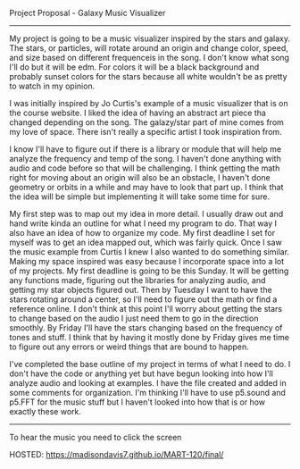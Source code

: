 
Project Proposal - Galaxy Music Visualizer 

---------------------------------------------------

My project is going to be a music visualizer inspired by the stars and galaxy. The stars, or particles, will rotate around an origin and change color, speed, and size based on different frequenceis in the song. I don't know what song I'll do but it will be edm. For colors it will be a black background and probably sunset colors for the stars because all white wouldn't be as pretty to watch in my opinion. 

I was initially inspired by Jo Curtis's example of a music visualizer that is on the course website. I liked the idea of having an abstract art piece tha changed depending on the song. The galazy/star part of mine comes from my love of space. There isn't really a specific artist I took inspiration from. 

I know I'll have to figure out if there is a library or module that will help me analyze the frequency and temp of the song. I haven't done anything with audio and code before so that will be challenging. I think getting the math right for moving about an origin will also be an obstacle, I haven't done geometry or orbits in a while and may have to look that part up. I think that the idea will be simple but implementing it will take some time for sure. 

My first step was to map out my idea in more detail. I usually draw out and hand write kinda an outline for what I need my program to do. That way I also have an idea of how to organize my code. My first deadline I set for myself was to get an idea mapped out, which was fairly quick. Once I saw the music example from Curtis I knew I also wanted to do something similar. Making my space inspired was easy because I incorporate space into a lot of my projects. My first deadline is going to be this Sunday. It will be getting any functions made, figuring out the libraries for analyzing audio, and getting my star objects figured out. Then by Tuesday I want to have the stars rotating around a center, so I'll need to figure out the math or find a reference online. I don't think at this point I'll worry about getting the stars to change based on the audio I just need them to go in the direction smoothly. By Friday I'll have the stars changing based on the frequency of tones and stuff. I think that by having it mostly done by Friday gives me time to figure out any errors or weird things that are bound to happen. 

I've completed the base outline of my project in terms of what I need to do. I don't have the code or anything yet but have begun looking into how I'll analyze audio and looking at examples. I have the file created and added in some comments for organization. I'm thinking I'll have to use p5.sound and p5.FFT for the music stuff but I haven't looked into how that is or how exactly these work. 

---------------------------------------------------

To hear the music you need to click the screen

HOSTED: https://madisondavis7.github.io/MART-120/final/ 
